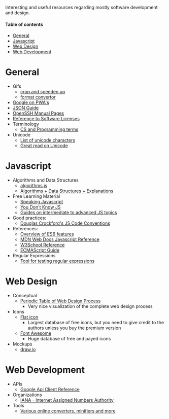 Interesting and useful resources regarding mostly software development and design.

#### Table of contents
* [General](#general)
* [Javascript](#javascript)
* [Web Design](#web-design)
* [Web Development](#web-development)

# General
* Gifs
    * [crop and speeden up](https://ezgif.com)
    * [format convertor](https://convertio.co/pl/mov-gif/)
* [Google on PWA's](https://developers.google.com/web/progressive-web-apps/)
* [JSON Guide](https://json.org/)
* [OpenSSH Manual Pages](http://www.openssh.com/manual.html)
* [Reference to Software Licenses](https://tldrlegal.com/)
* Terminology
    * [CS and Programming terms](http://www.labautopedia.org/mw/List_of_programming_and_computer_science_terms)
* Unicode
    * [List of unicode characters](https://unicode-table.com/en/)
	* [Great read on Unicode](https://dmitripavlutin.com/what-every-javascript-developer-should-know-about-unicode/#4finalwords)

# Javascript
* Algorithms and Data Structures
    * [algorithms.js](https://github.com/felipernb/algorithms.js)
    * [Algorithms + Data Structures + Explanations](https://github.com/trekhleb/javascript-algorithms)
* Free Learning Material
    * [Speaking Javascript](http://speakingjs.com/es5/index.html#toc_ch01)
	* [You Don't Know JS](https://github.com/getify/You-Dont-Know-JS)
	* [Guides on intermediate to advanced JS topics](https://javascriptissexy.com/javascript-apply-call-and-bind-methods-are-essential-for-javascript-professionals/)
* Good practices:
    * [Douglas Crockford's JS Code Conventions](http://crockford.com/javascript/code.html)
* References:
	* [Overview of ES6 features](http://es6-features.org/)
	* [MDN Web Docs Javascript Reference](https://developer.mozilla.org/en-US/docs/Web/JavaScript/Reference)
	* [W3School Reference](https://www.w3schools.com/jsref/default.asp)
	* [ECMAScript Guide](https://flaviocopes.com/ecmascript/)
* Regular Expressions
    * [Tool for testing regular expressions](https://www.regexpal.com)

# Web Design
* Conceptual
    * [Periodic Table of Web Design Process](https://www.newdesigngroup.ca/ndgcnt/uploads/2014/08/periodic-table-of-web-design-process-new-design-group.png)
        * Very nice visualization of the complete web design process
* Icons
    * [Flat icon](https://www.flaticon.com/)
        * Largest database of free icons, but you need to give credit to the authors unless you buy the premium version
    * [Font Awesome](https://fontawesome.com/)
        * Huge database of free and payed icons
* Mockups
    * [draw.io](https://www.draw.io/)


# Web Development
* APIs
    * [Google Api Client Reference](https://developers.google.com/api-client-library/javascript/reference/referencedocs)
* Organizations
    * [IANA - Internet Assigned Numbers Authority](https://www.iana.org/assignments/language-subtag-registry/language-subtag-registry)
* Tools
    * [Various online converters, minifiers and more](https://www.browserling.com/tools/)
